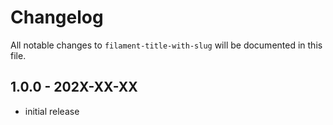 # Changelog

All notable changes to `filament-title-with-slug` will be documented in this file.

## 1.0.0 - 202X-XX-XX

- initial release
